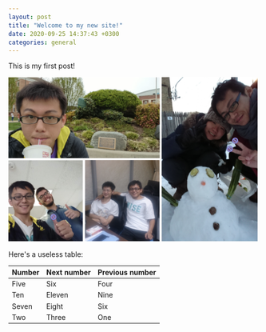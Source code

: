 ```yaml
---
layout: post
title: "Welcome to my new site!"
date: 2020-09-25 14:37:43 +0300
categories: general
---
```


This is my first post!

 <img src='/assets/images/Photo.png' width='500'>

 Here's a useless table:

| Number | Next number | Previous number |
| :------ |:--- | :--- |
| Five | Six | Four |
| Ten | Eleven | Nine |
| Seven | Eight | Six |
| Two | Three | One |
